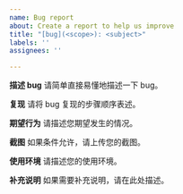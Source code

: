 ```yaml
---
name: Bug report
about: Create a report to help us improve
title: "[bug](<scope>): <subject>"
labels: ''
assignees: ''

---
```


**描述 bug**
请简单直接易懂地描述一下 bug。

**复现**
请将 bug 复现的步骤顺序表述。

**期望行为**
请描述您期望发生的情况。

**截图**
如果条件允许，请上传您的截图。

**使用环境**
请描述您的使用环境。

**补充说明**
如果需要补充说明，请在此处描述。
